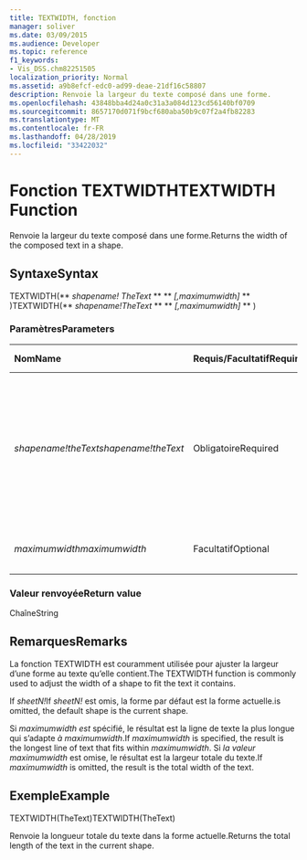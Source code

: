 ```yaml
---
title: TEXTWIDTH, fonction
manager: soliver
ms.date: 03/09/2015
ms.audience: Developer
ms.topic: reference
f1_keywords:
- Vis_DSS.chm82251505
localization_priority: Normal
ms.assetid: a9b8efcf-edc0-ad99-deae-21df16c58807
description: Renvoie la largeur du texte composé dans une forme.
ms.openlocfilehash: 43848bba4d24a0c31a3a084d123cd56140bf0709
ms.sourcegitcommit: 8657170d071f9bcf680aba50b9c07f2a4fb82283
ms.translationtype: MT
ms.contentlocale: fr-FR
ms.lasthandoff: 04/28/2019
ms.locfileid: "33422032"
---
```

# <a name="textwidth-function"></a><span data-ttu-id="f79a2-103">Fonction TEXTWIDTH</span><span class="sxs-lookup"><span data-stu-id="f79a2-103">TEXTWIDTH Function</span></span>

<span data-ttu-id="f79a2-104">Renvoie la largeur du texte composé dans une forme.</span><span class="sxs-lookup"><span data-stu-id="f79a2-104">Returns the width of the composed text in a shape.</span></span> 
  
## <a name="syntax"></a><span data-ttu-id="f79a2-105">Syntaxe</span><span class="sxs-lookup"><span data-stu-id="f79a2-105">Syntax</span></span>

<span data-ttu-id="f79a2-106">TEXTWIDTH(\*\* *shapename! TheText* \*\* \*\* *[,maximumwidth]* \*\* )</span><span class="sxs-lookup"><span data-stu-id="f79a2-106">TEXTWIDTH(\*\* *shapename!TheText* \*\* \*\* *[,maximumwidth]* \*\* )</span></span> 
  
### <a name="parameters"></a><span data-ttu-id="f79a2-107">Paramètres</span><span class="sxs-lookup"><span data-stu-id="f79a2-107">Parameters</span></span>

|<span data-ttu-id="f79a2-108">**Nom**</span><span class="sxs-lookup"><span data-stu-id="f79a2-108">**Name**</span></span>|<span data-ttu-id="f79a2-109">**Requis/Facultatif**</span><span class="sxs-lookup"><span data-stu-id="f79a2-109">**Required/Optional**</span></span>|<span data-ttu-id="f79a2-110">**Type de données**</span><span class="sxs-lookup"><span data-stu-id="f79a2-110">**Data Type**</span></span>|<span data-ttu-id="f79a2-111">**Description**</span><span class="sxs-lookup"><span data-stu-id="f79a2-111">**Description**</span></span>|
|:-----|:-----|:-----|:-----|
| <span data-ttu-id="f79a2-112">_shapename!theText_</span><span class="sxs-lookup"><span data-stu-id="f79a2-112">_shapename!theText_</span></span> <br/> |<span data-ttu-id="f79a2-113">Obligatoire</span><span class="sxs-lookup"><span data-stu-id="f79a2-113">Required</span></span>  <br/> |<span data-ttu-id="f79a2-114">**String**</span><span class="sxs-lookup"><span data-stu-id="f79a2-114">**String**</span></span> <br/> |<span data-ttu-id="f79a2-115">Référence à la cellule nommée TheText dans la forme cible.</span><span class="sxs-lookup"><span data-stu-id="f79a2-115">A reference to the cell named TheText in the target shape.</span></span>  <span data-ttu-id="f79a2-116">_shapename!_</span><span class="sxs-lookup"><span data-stu-id="f79a2-116">_shapename!_</span></span> <span data-ttu-id="f79a2-117">est le nom de la forme à partir de laquelle vous souhaitez récupérer le texte.</span><span class="sxs-lookup"><span data-stu-id="f79a2-117">is the name of the shape from which you want to retrieve the text.</span></span>  <br/> |
| <span data-ttu-id="f79a2-118">_maximumwidth_</span><span class="sxs-lookup"><span data-stu-id="f79a2-118">_maximumwidth_</span></span> <br/> |<span data-ttu-id="f79a2-119">Facultatif</span><span class="sxs-lookup"><span data-stu-id="f79a2-119">Optional</span></span>  <br/> |<span data-ttu-id="f79a2-120">**Numérique**</span><span class="sxs-lookup"><span data-stu-id="f79a2-120">**Numeric**</span></span> <br/> |<span data-ttu-id="f79a2-121">Largeur maximale du bloc de texte.</span><span class="sxs-lookup"><span data-stu-id="f79a2-121">The maximum width of the text block.</span></span>  <br/> |
   
### <a name="return-value"></a><span data-ttu-id="f79a2-122">Valeur renvoyée</span><span class="sxs-lookup"><span data-stu-id="f79a2-122">Return value</span></span>

<span data-ttu-id="f79a2-123">Chaîne</span><span class="sxs-lookup"><span data-stu-id="f79a2-123">String</span></span>
  
## <a name="remarks"></a><span data-ttu-id="f79a2-124">Remarques</span><span class="sxs-lookup"><span data-stu-id="f79a2-124">Remarks</span></span>

<span data-ttu-id="f79a2-125">La fonction TEXTWIDTH est couramment utilisée pour ajuster la largeur d’une forme au texte qu’elle contient.</span><span class="sxs-lookup"><span data-stu-id="f79a2-125">The TEXTWIDTH function is commonly used to adjust the width of a shape to fit the text it contains.</span></span>
  
<span data-ttu-id="f79a2-126">If  _sheetN!_</span><span class="sxs-lookup"><span data-stu-id="f79a2-126">If  _sheetN!_</span></span> <span data-ttu-id="f79a2-127">est omis, la forme par défaut est la forme actuelle.</span><span class="sxs-lookup"><span data-stu-id="f79a2-127">is omitted, the default shape is the current shape.</span></span> 
  
<span data-ttu-id="f79a2-128">Si  _maximumwidth est_ spécifié, le résultat est la ligne de texte la plus longue qui s’adapte  _à maximumwidth_.</span><span class="sxs-lookup"><span data-stu-id="f79a2-128">If  _maximumwidth_ is specified, the result is the longest line of text that fits within  _maximumwidth_.</span></span> <span data-ttu-id="f79a2-129">Si  _la valeur maximumwidth_ est omise, le résultat est la largeur totale du texte.</span><span class="sxs-lookup"><span data-stu-id="f79a2-129">If  _maximumwidth_ is omitted, the result is the total width of the text.</span></span> 
  
## <a name="example"></a><span data-ttu-id="f79a2-130">Exemple</span><span class="sxs-lookup"><span data-stu-id="f79a2-130">Example</span></span>

<span data-ttu-id="f79a2-131">TEXTWIDTH(TheText)</span><span class="sxs-lookup"><span data-stu-id="f79a2-131">TEXTWIDTH(TheText)</span></span> 
  
<span data-ttu-id="f79a2-132">Renvoie la longueur totale du texte dans la forme actuelle.</span><span class="sxs-lookup"><span data-stu-id="f79a2-132">Returns the total length of the text in the current shape.</span></span> 
  

